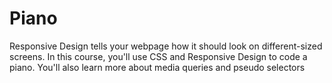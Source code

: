 # Piano
Responsive Design tells your webpage how it should look on different-sized screens.  In this course, you'll use CSS and Responsive Design to code a piano. You'll also learn more about media queries and pseudo selectors
